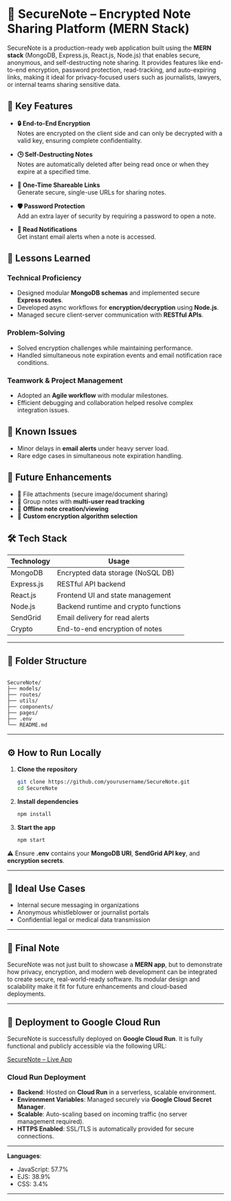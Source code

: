 # 🔐 SecureNote – Encrypted Note Sharing Platform (MERN Stack)

SecureNote is a production-ready web application built using the **MERN stack** (MongoDB, Express.js, React.js, Node.js) that enables secure, anonymous, and self-destructing note sharing. It provides features like end-to-end encryption, password protection, read-tracking, and auto-expiring links, making it ideal for privacy-focused users such as journalists, lawyers, or internal teams sharing sensitive data.

## 🚀 Key Features
- **🔒 End-to-End Encryption**  
  Notes are encrypted on the client side and can only be decrypted with a valid key, ensuring complete confidentiality.

- **🕒 Self-Destructing Notes**  
  Notes are automatically deleted after being read once or when they expire at a specified time.

- **🔗 One-Time Shareable Links**  
  Generate secure, single-use URLs for sharing notes.

- **🛡️ Password Protection**  
  Add an extra layer of security by requiring a password to open a note.

- **📩 Read Notifications**  
  Get instant email alerts when a note is accessed.

## 🧠 Lessons Learned

### Technical Proficiency
- Designed modular **MongoDB schemas** and implemented secure **Express routes**.
- Developed async workflows for **encryption/decryption** using **Node.js**.
- Managed secure client-server communication with **RESTful APIs**.

### Problem-Solving
- Solved encryption challenges while maintaining performance.
- Handled simultaneous note expiration events and email notification race conditions.

### Teamwork & Project Management
- Adopted an **Agile workflow** with modular milestones.
- Efficient debugging and collaboration helped resolve complex integration issues.

## 🐞 Known Issues
- Minor delays in **email alerts** under heavy server load.
- Rare edge cases in simultaneous note expiration handling.

## 🔮 Future Enhancements
- 📎 File attachments (secure image/document sharing)
- 👥 Group notes with **multi-user read tracking**
- 📶 **Offline note creation/viewing**
- 🔐 **Custom encryption algorithm selection**

## 🛠 Tech Stack

| Technology   | Usage                                        |
|--------------|----------------------------------------------|
| MongoDB      | Encrypted data storage (NoSQL DB)           |
| Express.js   | RESTful API backend                         |
| React.js     | Frontend UI and state management            |
| Node.js      | Backend runtime and crypto functions       |
| SendGrid     | Email delivery for read alerts              |
| Crypto       | End-to-end encryption of notes              |

---

## 📂 Folder Structure

```

SecureNote/
├── models/
├── routes/
├── utils/
├── components/
├── pages/
├── .env
└── README.md

````

---

## ⚙️ How to Run Locally

1. **Clone the repository**
    ```bash
    git clone https://github.com/yourusername/SecureNote.git
    cd SecureNote
    ```

2. **Install dependencies**
    ```bash
    npm install
    ```

3. **Start the app**
    ```bash
    npm start
    ```

⚠️ Ensure **.env** contains your **MongoDB URI**, **SendGrid API key**, and **encryption secrets**.

---

## 💼 Ideal Use Cases
- Internal secure messaging in organizations
- Anonymous whistleblower or journalist portals
- Confidential legal or medical data transmission

---

## 📣 Final Note

SecureNote was not just built to showcase a **MERN app**, but to demonstrate how privacy, encryption, and modern web development can be integrated to create secure, real-world-ready software. Its modular design and scalability make it fit for future enhancements and cloud-based deployments.

---

## 🚀 Deployment to **Google Cloud Run**

SecureNote is successfully deployed on **Google Cloud Run**. It is fully functional and publicly accessible via the following URL:

[SecureNote – Live App](https://securenote-gcp-964625058494.europe-west1.run.app)

### **Cloud Run Deployment**
- **Backend**: Hosted on **Cloud Run** in a serverless, scalable environment.
- **Environment Variables**: Managed securely via **Google Cloud Secret Manager**.
- **Scalable**: Auto-scaling based on incoming traffic (no server management required).
- **HTTPS Enabled**: SSL/TLS is automatically provided for secure connections.

---
**Languages**:
- JavaScript: 57.7%
- EJS: 38.9%
- CSS: 3.4%
---
